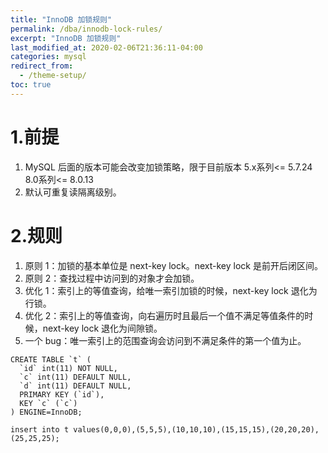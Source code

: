 ```yaml
---
title: "InnoDB 加锁规则"
permalink: /dba/innodb-lock-rules/
excerpt: "InnoDB 加锁规则"
last_modified_at: 2020-02-06T21:36:11-04:00
categories: mysql
redirect_from:
  - /theme-setup/
toc: true
---
```

<!-- 
重学MySQL打卡行动Day18！

学习内容 : InnoDB的加锁规则 

对应篇目：
21 | 为什么我只查一行的语句，锁这么多？http://gk.link/a/101Oe
30 | 答疑文章（二）：用动态的观点看加锁 http://gk.link/a/1020p

在这两篇文章中，丁奇将MySQL的加锁规则总结为两个“原则”、两个“优化”和一个“bug”。

原则1：加锁的基本单位是next-key lock。
原则2：查找过程中访问到的对象才会加锁。
优化1：索引上的等值查询，给唯一索引加锁的时候，next-key lock退化为行锁。
优化2：索引上的等值查询，向右遍历时且最后一个值不满足等值条件的时候，next-key lock退化为间隙锁。
一个bug：唯一索引上的范围查询会访问到不满足条件的第一个值为止。
-->

# 1.前提
1. MySQL 后面的版本可能会改变加锁策略，限于目前版本 5.x系列<= 5.7.24  8.0系列<= 8.0.13
2. 默认可重复读隔离级别。

# 2.规则
1. 原则 1：加锁的基本单位是 next-key lock。next-key lock 是前开后闭区间。
2. 原则 2：查找过程中访问到的对象才会加锁。
3. 优化 1：索引上的等值查询，给唯一索引加锁的时候，next-key lock 退化为行锁。
4. 优化 2：索引上的等值查询，向右遍历时且最后一个值不满足等值条件的时候，next-key lock 退化为间隙锁。
5. 一个 bug：唯一索引上的范围查询会访问到不满足条件的第一个值为止。

```
CREATE TABLE `t` (
  `id` int(11) NOT NULL,
  `c` int(11) DEFAULT NULL,
  `d` int(11) DEFAULT NULL,
  PRIMARY KEY (`id`),
  KEY `c` (`c`)
) ENGINE=InnoDB;

insert into t values(0,0,0),(5,5,5),(10,10,10),(15,15,15),(20,20,20),(25,25,25);
```
<!-- 
重学MySQL打卡行动Day19！

学习内容：获得表行数的方法

对应篇目：
14 | count(*)这么慢，我该怎么办？http://gk.link/a/101B4

你知道count(*)语句到底是怎样实现的吗，MySQL又为什么会这样实现呢？如果应用中有这种频繁变更并需要统计表行数的需求，业务设计上又可以怎么做呢？

这些问题的答案，都在今天这篇文章中。

️学习完这部分之后请在小程序上记录学习笔记或者感悟，视为当日打卡成功，一周打卡≥3次即可获得阶段性奖励。

现在可以开始 Day19 打卡了，好的开始就是成功的一半，大家加油哦！-->